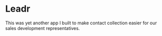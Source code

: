 # Leadr

This was yet another app I built to make contact collection easier for our sales development representatives.
